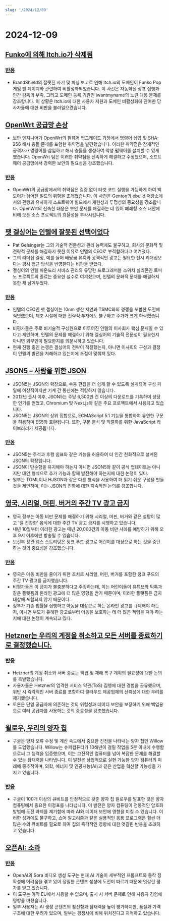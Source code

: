 ```yaml
---
slug: '/2024/12/09'
---
```


# 2024-12-09

## [Funko에 의해 Itch.io가 삭제됨](https://bsky.app/profile/itch.io/post/3lcu6h465bs2n)

### [반응](https://news.ycombinator.com/item?id=42363727)

- BrandShield의 잘못된 사기 및 피싱 보고로 인해 Itch.io의 도메인이 Funko Pop 게임 팬 페이지와 관련하여 비활성화되었습니다. 이 사건은 자동화된 상표 집행과 인간 감독의 부족, 그리고 도메인 등록 기관인 iwantmyname의 느린 대응 문제를 강조합니다. 이 상황은 Itch.io에 대한 사용자 지원과 도메인 비활성화에 관여한 당사자들에 대한 비판을 불러일으켰습니다.

## [OpenWrt 공급망 손상](https://flatt.tech/research/posts/compromising-openwrt-supply-chain-sha256-collision/)

- 보안 엔지니어가 OpenWrt의 펌웨어 업그레이드 과정에서 명령어 삽입 및 SHA-256 해시 충돌 문제를 포함한 취약점을 발견했습니다. 이러한 취약점은 잠재적인 공격자가 명령어를 삽입하고 해시 충돌을 생성하여 악성 펌웨어를 설치할 수 있게 했습니다. OpenWrt 팀은 이러한 취약점을 신속하게 해결하고 수정했으며, 소프트웨어 공급망에서 강력한 보안의 필요성을 강조했습니다.

### [반응](https://news.ycombinator.com/item?id=42363102)

- OpenWrt의 공급망에서의 취약점은 검증 없이 타겟 코드 실행을 가능하게 하여 백도어가 심어진 빌드의 위험을 초래했습니다. 이 사건은 Gentoo의 ebuild 저장소에서의 관행과 유사하게 소프트웨어 빌드에서 재현성과 투명성의 중요성을 강조합니다. OpenWrt의 신속한 대응은 보안 문제를 해결하는 데 있어 폐쇄형 소스 대안에 비해 오픈 소스 프로젝트의 효율성을 부각시킵니다.

## [팻 겔싱어는 인텔에 잘못된 선택이었다](https://bcantrill.dtrace.org/2024/12/08/why-gelsinger-was-wrong-for-intel/)

- Pat Gelsinger는 그의 기술적 전문성과 관리 능력에도 불구하고, 회사의 문화적 및 전략적 문제를 해결하지 못한 이유로 인텔의 CEO로 부적합하다고 여겨졌다.
- 그의 리더십 결정, 예를 들어 배당금 유지와 공격적인 광고는 필요한 전시 리더십보다는 평시 접근 방식을 반영한다는 비판을 받았다.
- 겔싱어의 인텔 파운드리 서비스 관리와 유망한 프로그래머블 스위치 실리콘인 토피노 프로젝트의 종료는 중요한 실수로 여겨졌으며, 인텔의 문화적 문제를 해결하지 못한 채 남겨두었다.

### [반응](https://news.ycombinator.com/item?id=42361955)

- 인텔의 CEO인 팻 겔싱어는 10nm 생산 지연과 TSMC와의 경쟁을 포함한 도전에 직면했으며, 제조 시설에 대한 전략적 투자에도 불구하고 주가가 크게 하락했습니다.
- 비평가들은 주로 비기술적 구성원으로 이루어진 인텔의 이사회가 핵심 문제일 수 있다고 제안하며, 인텔의 문제를 해결하기 위해 겔싱어의 기술적 전문성이 필요한지 아니면 외부인이 필요한지를 의문시하고 있습니다.
- 현재 진행 중인 논쟁은 겔싱어의 전략이 적절했는지, 아니면 이사회의 구성과 결정이 인텔의 발전을 저해하고 있는지에 초점이 맞춰져 있다.

## [JSON5 – 사람을 위한 JSON](https://json5.org/)

- JSON5는 JSON의 확장으로, 수동 편집을 더 쉽게 할 수 있도록 설계되어 구성 파일에 이상적이지만 기계 간 통신에는 적합하지 않습니다.
- 2012년 출시 이후, JSON5는 주당 6,500만 건 이상의 다운로드를 기록하며 상당한 인기를 얻었고, Chromium 및 Next.js와 같은 주요 프로젝트에서 사용되고 있습니다.
- JSON5는 JSON의 상위 집합으로, ECMAScript 5.1 기능을 통합하여 유연한 구문을 허용하며 ES5와 호환됩니다. 또한, 구문 분석 및 직렬화를 위한 JavaScript 라이브러리가 제공됩니다.

### [반응](https://news.ycombinator.com/item?id=42360681)

- JSON5는 주석과 후행 쉼표와 같은 기능을 허용하여 더 인간 친화적으로 설계된 JSON의 확장입니다.
- JSON이 단순함을 유지해야 하는지 아니면 JSON5와 같이 공식 업데이트는 아니지만 대안 형식으로 추가 기능과 함께 발전해야 하는지에 대한 논쟁이 있다.
- 일부는 TOML이나 HJSON과 같은 다른 형식을 사용하여 더 읽기 쉬운 구성을 만들 것을 제안하며, 이는 JSON의 진화에 대한 지속적인 논의를 강조합니다.

## [영국, 시리얼, 머핀, 버거의 주간 TV 광고 금지](https://www.france24.com/en/live-news/20241204-uk-bans-daytime-tv-ads-for-cereals-muffins-and-burgers)

- 영국 정부는 아동 비만 문제를 해결하기 위해 시리얼, 머핀, 버거와 같은 설탕이 많고 '덜 건강한' 음식에 대한 주간 TV 광고 금지를 시행하고 있습니다.
- 내년 10월부터 이러한 광고는 매년 20,000건의 아동 비만 사례를 예방하기 위해 오후 9시 이후에만 방송될 수 있습니다.
- 보건부 장관 웨스 스트리팅은 정크 푸드 광고로 어린이를 대상으로 하는 것을 중단하는 것의 중요성을 강조했습니다.

### [반응](https://news.ycombinator.com/item?id=42359836)

- 영국은 아동 비만을 줄이기 위한 조치로 시리얼, 머핀, 버거를 포함한 정크 푸드의 주간 TV 광고를 금지했습니다.
- 비평가들은 이 금지가 불충분하다고 주장하는데, 이는 어린이들이 유튜브와 틱톡과 같은 플랫폼의 온라인 광고에 더 많은 영향을 받기 때문이며, 이러한 플랫폼은 금지 대상에 포함되지 않기 때문이다.
- 정부가 기존 법률을 집행하고 아동을 대상으로 하는 온라인 광고를 규제해야 하는지, 아니면 부모가 유해한 광고로부터 아동을 보호하는 데 더 많은 책임을 져야 하는지에 대한 논쟁이 계속되고 있다.

## [Hetzner는 우리의 계정을 취소하고 모든 서버를 종료하기로 결정했습니다.](https://mastodon.social/@kiwix/113622081750449356)

### [반응](https://news.ycombinator.com/item?id=42365295)

- Hetzner의 계정 취소와 서버 종료는 백업 및 재해 복구 계획의 필요성에 대한 논의를 촉발했습니다.
- 사용자들은 Hetzner의 엄격한 서비스 약관(ToS) 집행에 대한 경험을 공유했으며, 위반 시 즉각적인 서버 종료를 포함하여 클라우드 제공업체의 신뢰성에 대한 우려를 제기했습니다.
- 토론은 단일 공급자에 의존하는 것의 위험성과 데이터 보안을 보장하기 위해 백업용으로 여러 공급자를 사용하는 것의 중요성을 강조했습니다.

## [윌로우, 우리의 양자 칩](https://blog.google/technology/research/google-willow-quantum-chip/)

- 구글은 양자 오류 수정 및 계산 속도에서 중요한 진전을 나타내는 양자 칩인 Willow를 도입했습니다. Willow는 슈퍼컴퓨터가 10해년이 걸릴 작업을 5분 이내에 수행함으로써 그 능력을 입증했으며, 이는 고전적인 컴퓨터를 넘어 복잡한 문제를 해결할 수 있는 잠재력을 나타냅니다. 이 발전은 상업적으로 실현 가능한 양자 컴퓨터의 미래에 중추적이며, 의학, 에너지 및 인공지능(AI)과 같은 산업을 혁신할 가능성을 가지고 있습니다.

### [반응](https://news.ycombinator.com/item?id=42367649)

- 구글이 100개 이상의 큐비트를 안정적으로 갖춘 양자 칩 윌로우를 발표한 것은 양자 컴퓨팅에서 중요한 이정표를 나타냅니다. 이 발전은 양자 컴퓨팅이 전통적인 암호화 방법에 도전 과제를 제기함에 따라 AI와 데이터 보안에 영향을 미칠 수 있습니다. 이러한 성과에도 불구하고, 쇼어 알고리즘과 같은 실용적인 응용 프로그램은 훨씬 더 많은 수의 큐비트를 필요로 하여 칩의 즉각적인 영향에 대한 엇갈린 반응을 초래하고 있습니다.

## [오픈AI: 소라](https://sora.com/)

### [반응](https://news.ycombinator.com/item?id=42368604)

- OpenAI의 Sora 비디오 생성 도구는 현재 AI 기술이 세부적인 프롬프트와 동작 정확성에 어려움을 겪고 있어 정밀한 콘텐츠 생성에 도전이 따르기 때문에 엇갈린 평가를 받고 있습니다.
- 이 도구는 아직 EU에서 사용할 수 없으며, 출시 시 서버 문제로 인해 사용자 경험에 영향을 미쳤습니다.
- 일부 사용자는 AI 생성 콘텐츠의 참신함과 잠재력을 높이 평가하지만, 품질과 가격 구조에 대한 우려가 있으며, 일부는 경쟁사에 비해 뒤처진다고 지적하고 있습니다.

<head>
  <meta property="og:title" content="Funko에 의해 Itch.io가 삭제됨" />
  <meta property="og:type" content="website" />
  <meta property="og:image" content="https://og.cho.sh/api/og/?title=Funko%EC%97%90%20%EC%9D%98%ED%95%B4%20Itch.io%EA%B0%80%20%EC%82%AD%EC%A0%9C%EB%90%A8&subheading=2024%EB%85%84%2012%EC%9B%94%209%EC%9D%BC%20%EC%9B%94%EC%9A%94%EC%9D%BC%3A%20%ED%95%B4%EC%BB%A4%EB%89%B4%EC%8A%A4%20%EC%9A%94%EC%95%BD" />
</head>
